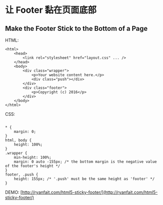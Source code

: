 # 让 Footer 黏在页面底部

## Make the Footer Stick to the Bottom of a Page

HTML:

    <html>
        <head>
            <link rel="stylesheet" href="layout.css" ... />
        </head>
        <body>
            <div class="wrapper">
                <p>Your website content here.</p>
                <div class="push"></div>
            </div>
            <div class="footer">
                <p>Copyright (c) 2016</p>
            </div>
        </body>
    </html>

CSS:

<pre><code class="language-css">
* {
    margin: 0;
}
html, body {
    height: 100%;
}
.wrapper {
    min-height: 100%;
    margin: 0 auto -155px; /* the bottom margin is the negative value of the footer's height */
}
footer, .push {
    height: 155px; /* '.push' must be the same height as 'footer' */
}
</code></pre>

DEMO: [http://ryanfait.com/html5-sticky-footer/](http://ryanfait.com/html5-sticky-footer/)
